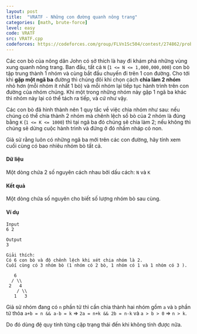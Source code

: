 ```yaml
---
layout: post
title:  "VRATF - Những con đường quanh nông trang"
categories: [math, brute-force]
level: easy
code: VRATF
src: VRATF.cpp
codeforces: https://codeforces.com/group/FLVn1Sc504/contest/274862/problem/X
---
```



Các con bò của nông dân John có sở thích là hay đi khám phá những vùng xung quanh nông trang. Ban đầu, tất cả `N` (`1 <= N <= 1,000,000,000`) con bò tập trung thành 1 nhóm và cùng bắt đầu chuyến đi trên 1 con đường. Cho tới khi **gặp một ngã ba** đường thì chúng đôi khi chọn cách **chia làm 2 nhóm** nhỏ hơn (mỗi nhóm ít nhất 1 bò) và mỗi nhóm lại tiếp tục hành trình trên con đường của nhóm chúng. Khi một trong những nhóm này gặp 1 ngã ba khác thì nhóm này lại có thể tách ra tiếp, và cứ như vậy.

Các con bò đã hình thành nên 1 quy tắc về việc chia nhóm như sau: nếu chúng có thể chia thành 2 nhóm mà chênh lệch số bò của 2 nhóm là đúng bằng `K` (`1 <= K <= 1000`) thì tại ngã ba đó chúng sẽ chia làm 2; nếu không thì chúng sẽ dừng cuộc hành trình và đứng ở đó nhấm nháp cỏ non.

Giả sử rằng luôn có những ngã ba mới trên các con đường, hãy tính xem cuối cùng có bao nhiêu nhóm bò tất cả.

#### Dữ liệu

Một dòng chứa 2 số nguyên cách nhau bởi dấu cách: `N` và `K`

#### Kết quả

Một dòng chứa số nguyên cho biết số lượng nhóm bò sau cùng.

#### Ví dụ

```
Input
6 2

Output
3

Giải thích:
Có 6 con bò và độ chênh lệch khi xét chia nhóm là 2.
Cuối cùng có 3 nhóm bò (1 nhóm có 2 bò, 1 nhóm có 1 và 1 nhóm có 3 ).

   6
  / \\
 2   4
    / \\
   1   3
```

<!--more-->




Giả sử nhóm đang có `n` phần tử thì cần chia thành hai nhóm gồm `a` và `b` phần tử thỏa `a+b = n && a-b = k` => `2a = n+k && 2b = n-k` và `a > b > 0` => `n > k`. 

Do đó dùng đệ quy tính từng cặp trạng thái đến khi không tính được nữa.
